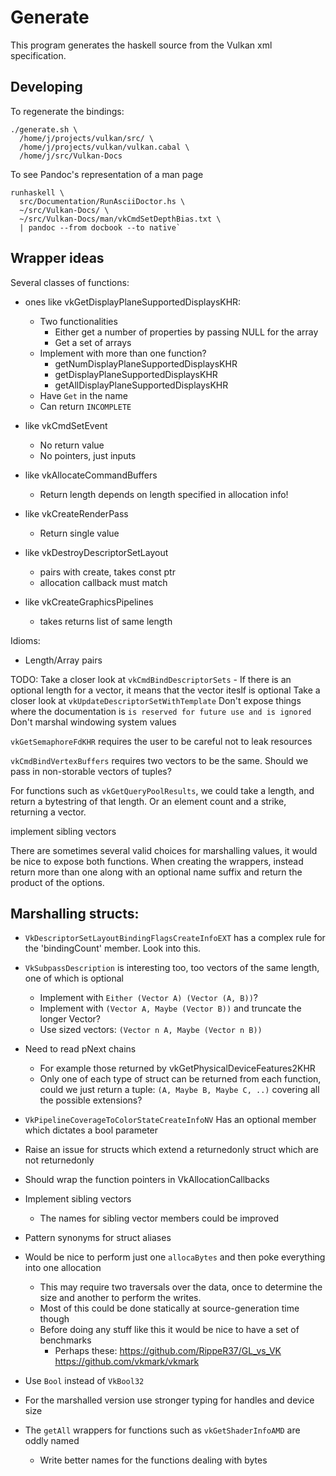 # Generate

This program generates the haskell source from the Vulkan xml specification. 

## Developing

To regenerate the  bindings:

```
./generate.sh \
  /home/j/projects/vulkan/src/ \
  /home/j/projects/vulkan/vulkan.cabal \
  /home/j/src/Vulkan-Docs
```

To see Pandoc's representation of a man page

```
runhaskell \
  src/Documentation/RunAsciiDoctor.hs \
  ~/src/Vulkan-Docs/ \
  ~/src/Vulkan-Docs/man/vkCmdSetDepthBias.txt \
  | pandoc --from docbook --to native`
```

## Wrapper ideas

Several classes of functions:

- ones like vkGetDisplayPlaneSupportedDisplaysKHR:
  - Two functionalities
    - Either get a number of properties by passing NULL for the array
    - Get a set of arrays
  - Implement with more than one function?
    - getNumDisplayPlaneSupportedDisplaysKHR
    - getDisplayPlaneSupportedDisplaysKHR
    - getAllDisplayPlaneSupportedDisplaysKHR
  - Have `Get` in the name
  - Can return `INCOMPLETE`


- like vkCmdSetEvent
  - No return value
  - No pointers, just inputs

- like vkAllocateCommandBuffers
  - Return length depends on length specified in allocation info!

- like vkCreateRenderPass
  - Return single value

- like vkDestroyDescriptorSetLayout
  - pairs with create, takes const ptr
  - allocation callback must match

- like vkCreateGraphicsPipelines
  - takes returns list of same length

Idioms:

- Length/Array pairs

TODO:
  Take a closer look at `vkCmdBindDescriptorSets`
    - If there is an optional length for a vector, it means that the vector
      iteslf is optional
  Take a closer look at `vkUpdateDescriptorSetWithTemplate`
  Don't expose things where the documentation is `is reserved for future use and is ignored`
  Don't marshal windowing system values

`vkGetSemaphoreFdKHR` requires the user to be careful not to leak resources

`vkCmdBindVertexBuffers` requires two vectors to be the same. Should we pass in non-storable vectors of tuples?

For functions such as `vkGetQueryPoolResults`, we could take a length, and
return a bytestring of that length. Or an element count and a strike, returning
a vector.

implement sibling vectors

There are sometimes several valid choices for marshalling values, it would be
nice to expose both functions. When creating the wrappers, instead return more
than one along with an optional name suffix and return the product of the
options.

## Marshalling structs:

- `VkDescriptorSetLayoutBindingFlagsCreateInfoEXT` has a complex rule for the
'bindingCount' member. Look into this.
- `VkSubpassDescription` is interesting too, too vectors of the same length,
  one of which is optional
  - Implement with `Either (Vector A) (Vector (A, B))`?
  - Implement with `(Vector A, Maybe (Vector B))` and truncate the longer Vector?
  - Use sized vectors: `(Vector n A, Maybe (Vector n B))`

- Need to read pNext chains
  - For example those returned by vkGetPhysicalDeviceFeatures2KHR
  - Only one of each type of struct can be returned from each function, could
    we just return a tuple: `(A, Maybe B, Maybe C, ..)` covering all the
    possible extensions?

- `VkPipelineCoverageToColorStateCreateInfoNV` Has an optional member which
  dictates a bool parameter

- Raise an issue for structs which extend a returnedonly struct which are not
  returnedonly

- Should wrap the function pointers in VkAllocationCallbacks

- Implement sibling vectors
  - The names for sibling vector members could be improved

- Pattern synonyms for struct aliases

- Would be nice to perform just one `allocaBytes` and then poke everything into
  one allocation
  - This may require two traversals over the data, once to determine the size
    and another to perform the writes.
  - Most of this could be done statically at source-generation time though
  - Before doing any stuff like this it would be nice to have a set of
    benchmarks
    - Perhaps these: https://github.com/RippeR37/GL_vs_VK
      https://github.com/vkmark/vkmark

- Use `Bool` instead of `VkBool32`

- For the marshalled version use stronger typing for handles and device size

- The `getAll` wrappers for functions such as `vkGetShaderInfoAMD` are oddly
  named
  - Write better names for the functions dealing with bytes
